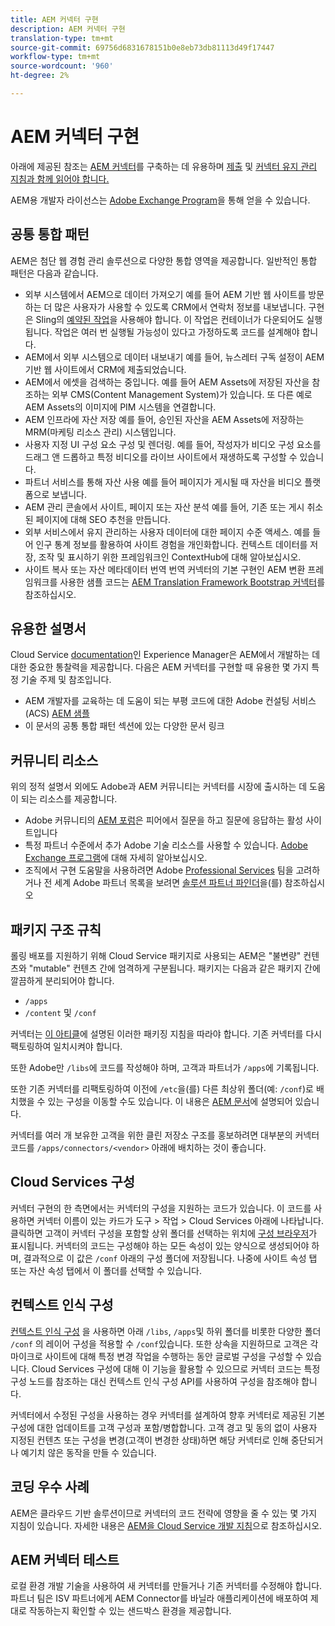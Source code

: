 ```yaml
---
title: AEM 커넥터 구현
description: AEM 커넥터 구현
translation-type: tm+mt
source-git-commit: 69756d6831678151b0e8eb73db81113d49f17447
workflow-type: tm+mt
source-wordcount: '960'
ht-degree: 2%

---
```



AEM 커넥터 구현
=============================

아래에 제공된 참조는 [AEM 커넥터](https://www.adobe.io/apis/experiencecloud/aem/aemconnectors.html)를 구축하는 데 유용하며 [제출](submit.md) 및 [커넥터 유지 관리 지침과 함께 읽어야 합니다.](maintain.md)

AEM용 개발자 라이선스는 [Adobe Exchange Program](https://partners.adobe.com/exchangeprogram/experiencecloud)을 통해 얻을 수 있습니다.

공통 통합 패턴
---------------------------

AEM은 첨단 웹 경험 관리 솔루션으로 다양한 통합 영역을 제공합니다. 일반적인 통합 패턴은 다음과 같습니다.

* 외부 시스템에서 AEM으로 데이터 가져오기 예를 들어 AEM 기반 웹 사이트를 방문하는 더 많은 사용자가 사용할 수 있도록 CRM에서 연락처 정보를 내보냅니다.  구현은 Sling의 [예약된 작업](https://sling.apache.org/documentation/bundles/apache-sling-eventing-and-job-handling.html#scheduled-jobs)을 사용해야 합니다. 이 작업은 컨테이너가 다운되어도 실행됩니다. 작업은 여러 번 실행될 가능성이 있다고 가정하도록 코드를 설계해야 합니다.
* AEM에서 외부 시스템으로 데이터 내보내기 예를 들어, 뉴스레터 구독 설정이 AEM 기반 웹 사이트에서 CRM에 제출되었습니다.
* AEM에서 에셋을 검색하는 중입니다. 예를 들어 AEM Assets에 저장된 자산을 참조하는 외부 CMS(Content Management System)가 있습니다. 또 다른 예로 AEM Assets의 이미지에 PIM 시스템을 연결합니다.
* AEM 인프라에 자산 저장 예를 들어, 승인된 자산을 AEM Assets에 저장하는 MRM(마케팅 리소스 관리) 시스템입니다.
* 사용자 지정 UI 구성 요소 구성 및 렌더링. 예를 들어, 작성자가 비디오 구성 요소를 드래그 앤 드롭하고 특정 비디오를 라이브 사이트에서 재생하도록 구성할 수 있습니다.
* 파트너 서비스를 통해 자산 사용 예를 들어 페이지가 게시될 때 자산을 비디오 플랫폼으로 보냅니다.
* AEM 관리 콘솔에서 사이트, 페이지 또는 자산 분석 예를 들어, 기존 또는 게시 취소된 페이지에 대해 SEO 추천을 만듭니다.
* 외부 서비스에서 유지 관리하는 사용자 데이터에 대한 페이지 수준 액세스. 예를 들어 인구 통계 정보를 활용하여 사이트 경험을 개인화합니다. 컨텍스트 데이터를 저장, 조작 및 표시하기 위한 프레임워크인 ContextHub에 대해 알아보십시오.
* 사이트 복사 또는 자산 메타데이터 번역 번역 커넥터의 기본 구현인 AEM 변환 프레임워크를 사용한 샘플 코드는 [AEM Translation Framework Bootstrap 커넥터](https://github.com/Adobe-Marketing-Cloud/aem-translation-framework-bootstrap-connector)를 참조하십시오.


유용한 설명서
--------------------

Cloud Service [documentation](../overview/introduction.md)인 Experience Manager은 AEM에서 개발하는 데 대한 중요한 통찰력을 제공합니다. 다음은 AEM 커넥터를 구현할 때 유용한 몇 가지 특정 기술 주제 및 참조입니다.

* AEM 개발자를 교육하는 데 도움이 되는 부평 코드에 대한 Adobe 컨설팅 서비스(ACS) [AEM 샘플](http://adobe-consulting-services.github.io/acs-aem-samples/)
* 이 문서의 공통 통합 패턴 섹션에 있는 다양한 문서 링크

커뮤니티 리소스
--------------------

위의 정적 설명서 외에도 Adobe과 AEM 커뮤니티는 커넥터를 시장에 출시하는 데 도움이 되는 리소스를 제공합니다.

* Adobe 커뮤니티의 [AEM 포럼](http://help-forums.adobe.com/content/adobeforums/kr/experience-manager-forum/adobe-experience-manager.html)은 피어에서 질문을 하고 질문에 응답하는 활성 사이트입니다
* 특정 파트너 수준에서 추가 Adobe 기술 리소스를 사용할 수 있습니다. [Adobe Exchange 프로그램](https://partners.adobe.com/exchangeprogram/experiencecloud)에 대해 자세히 알아보십시오.
* 조직에서 구현 도움말을 사용하려면 Adobe [Professional Services](http://www.adobe.com/marketing-cloud/service-support/professional-consulting-training.html) 팀을 고려하거나 전 세계 Adobe 파트너 목록을 보려면 [솔루션 파트너 파인더](https://solutionpartners.adobe.com/home/partnerFinder.html)을(를) 참조하십시오

패키지 구조 규칙
-----------------------

롤링 배포를 지원하기 위해 Cloud Service 패키지로 사용되는 AEM은 &quot;불변량&quot; 컨텐츠와 &quot;mutable&quot; 컨텐츠 간에 엄격하게 구분됩니다. 패키지는 다음과 같은 패키지 간에 깔끔하게 분리되어야 합니다.

* `/apps`
* `/content` 및 `/conf`

커넥터는 [이 아티클](/help/implementing/developing/introduction/aem-project-content-package-structure.md)에 설명된 이러한 패키징 지침을 따라야 합니다. 기존 커넥터를 다시 팩토링하여 일치시켜야 합니다.

또한 Adobe만 `/libs`에 코드를 작성해야 하며, 고객과 파트너가 `/apps`에 기록됩니다.

또한 기존 커넥터를 리팩토링하여 이전에 `/etc`을(를) 다른 최상위 폴더(예: `/conf`)로 배치했을 수 있는 구성을 이동할 수도 있습니다. 이 내용은 [AEM 문서](https://helpx.adobe.com/experience-manager/6-5/sites/deploying/using/repository-restructuring.html)에 설명되어 있습니다.

커넥터를 여러 개 보유한 고객을 위한 클린 저장소 구조를 홍보하려면 대부분의 커넥터 코드를 `/apps/connectors/<vendor>` 아래에 배치하는 것이 좋습니다.

Cloud Services 구성
-----------------------------

커넥터 구현의 한 측면에서는 커넥터의 구성을 지원하는 코드가 있습니다. 이 코드를 사용하면 커넥터 이름이 있는 카드가 도구 > 작업 > Cloud Services 아래에 나타납니다. 클릭하면 고객이 커넥터 구성을 포함할 상위 폴더를 선택하는 위치에 [구성 브라우저](/help/implementing/developing/introduction/configurations.md#using-configuration-browser)가 표시됩니다. 커넥터의 코드는 구성해야 하는 모든 속성이 있는 양식으로 생성되어야 하며, 결과적으로 이 값은 `/conf` 아래의 구성 폴더에 저장됩니다. 나중에 사이트 속성 탭 또는 자산 속성 탭에서 이 폴더를 선택할 수 있습니다.


컨텍스트 인식 구성
-----------------------------

[컨텍스트 인식 구성](https://sling.apache.org/documentation/bundles/context-aware-configuration/context-aware-configuration.html) 을 사용하면 아래 `/libs`,  `/apps`및 하위 폴더를 비롯한 다양한 폴더 `/conf` 의 레이어 구성을 적용할 수  `/conf`있습니다. 또한 상속을 지원하므로 고객은 각 마이크로 사이트에 대해 특정 변경 작업을 수행하는 동안 글로벌 구성을 구성할 수 있습니다. Cloud Services 구성에 대해 이 기능을 활용할 수 있으므로 커넥터 코드는 특정 구성 노드를 참조하는 대신 컨텍스트 인식 구성 API를 사용하여 구성을 참조해야 합니다.

커넥터에서 수정된 구성을 사용하는 경우 커넥터를 설계하여 향후 커넥터로 제공된 기본 구성에 대한 업데이트를 고객 구성과 포함/병합합니다. 고객 경고 및 동의 없이 사용자 지정된 컨텐츠 또는 구성을 변경(고객이 변경한 상태)하면 해당 커넥터로 인해 중단되거나 예기치 않은 동작을 만들 수 있습니다.

코딩 우수 사례
----------------------

AEM은 클라우드 기반 솔루션이므로 커넥터의 코드 전략에 영향을 줄 수 있는 몇 가지 지침이 있습니다. 자세한 내용은 [AEM을 Cloud Service 개발 지침](/help/implementing/developing/introduction/development-guidelines.md)으로 참조하십시오.

AEM 커넥터 테스트
-------------------------

로컬 환경 개발 기술을 사용하여 새 커넥터를 만들거나 기존 커넥터를 수정해야 합니다. 파트너 팀은 ISV 파트너에게 AEM Connector를 바닐라 애플리케이션에 배포하여 제대로 작동하는지 확인할 수 있는 샌드박스 환경을 제공합니다.
